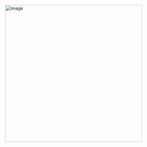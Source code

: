 <img width="447" alt="image" src="https://user-images.githubusercontent.com/107542637/236621564-4b795eb9-591d-4a1a-af13-e4e8be461a45.png">
